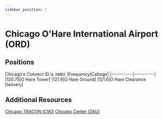 ```yaml
---
sidebar_position: 1
---
```


# Chicago O'Hare International Airport (ORD)

## Positions
Chicago's Connect ID is ```30B01```
|Frequency|Callsign|
|-----------|----------|
|120.75|O Hare Tower|
|121.9|O Hare Ground|
|121.6|O Hare Clearance Delivery|

## Additional Resources
[Chicago TRACON (C90)](/docs/tracon/c90.md)
[Chicago Center (ZAU)](/docs/center.md)